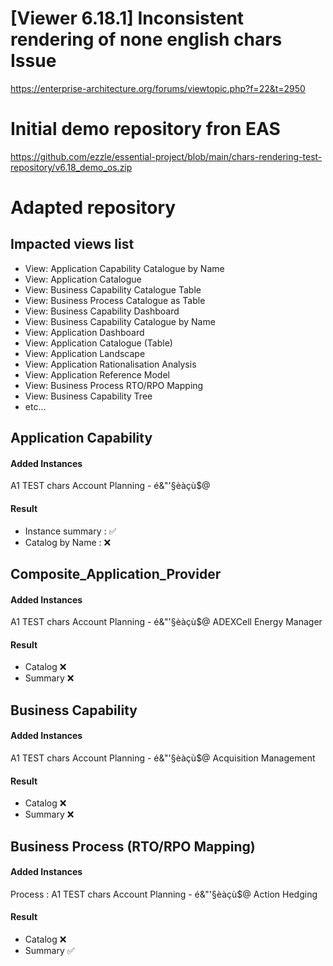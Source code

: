
# [Viewer 6.18.1] Inconsistent rendering of none english chars Issue

https://enterprise-architecture.org/forums/viewtopic.php?f=22&t=2950

# Initial demo repository fron EAS
https://github.com/ezzle/essential-project/blob/main/chars-rendering-test-repository/v6.18_demo_os.zip
# Adapted repository

## Impacted views list
* View: Application Capability Catalogue by Name
* View: Application Catalogue
* View: Business Capability Catalogue Table
* View: Business Process Catalogue as Table
* View: Business Capability Dashboard
* View: Business Capability Catalogue by Name
* View: Application Dashboard
* View: Application Catalogue (Table)
* View: Application Landscape
* View: Application Rationalisation Analysis
* View: Application Reference Model
* View: Business Process RTO/RPO Mapping
* View: Business Capability Tree
* etc...

## Application Capability
#### Added Instances
A1 TEST chars Account Planning - é&"'§èàçù$@
#### Result
* Instance summary : :white_check_mark:
* Catalog by Name : :x:
## Composite_Application_Provider
#### Added Instances
A1 TEST chars Account Planning - é&"'§èàçù$@ ADEXCell Energy Manager
#### Result
* Catalog :x:
* Summary :x:
## Business Capability
#### Added Instances
A1 TEST chars Account Planning - é&"'§èàçù$@ Acquisition Management
#### Result
* Catalog :x:
* Summary :x:

## Business Process (RTO/RPO Mapping)
#### Added Instances
Process : A1 TEST chars Account Planning - é&"'§èàçù$@ Action Hedging
#### Result
* Catalog :x:
* Summary :white_check_mark:

